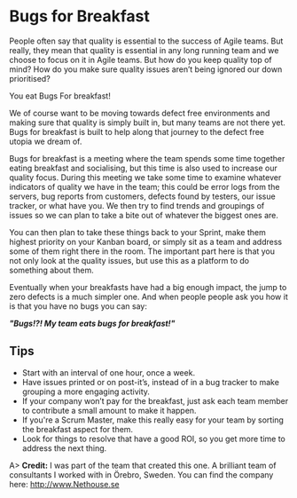 # Bugs for Breakfast

People often say that quality is essential to the success of Agile teams. But really, they mean that quality is essential in any long running team and we choose to focus on it in Agile teams. But how do you keep quality top of mind? How do you make sure quality issues aren’t being ignored our down prioritised?

You eat Bugs For breakfast!

We of course want to be moving towards defect free environments and making sure that quality is simply built in, but many teams are not there yet. Bugs for breakfast is built to help along that journey to the defect free utopia we dream of.

Bugs for breakfast is a meeting where the team spends some time together eating breakfast and socialising, but this time is also used to increase our quality focus. During this meeting we take some time to examine whatever indicators of quality we have in the team; this could be error logs from the servers, bug reports from customers, defects found by testers, our issue tracker, or what have you. We then try to find trends and groupings of issues so we can plan to take a bite out of whatever the biggest ones are.

You can then plan to take these things back to your Sprint, make them highest priority on your Kanban board, or simply sit as a team and address some of them right there in the room. The important part here is that you not only look at the quality issues, but use this as a platform to do something about them.

Eventually when your breakfasts have had a big enough impact, the jump to zero defects is a much simpler one. And when people people ask you how it is that you have no bugs you can say:

***"Bugs!?! My team eats bugs for breakfast!"***

## Tips

- Start with an interval of one hour, once a week.
- Have issues printed or on post-it’s, instead of in a bug tracker to make grouping a more engaging activity.
- If your company won’t pay for the breakfast, just ask each team member to contribute a small amount to make it happen. 
- If you're a Scrum Master, make this really easy for your team by sorting the breakfast aspect for them.
- Look for things to resolve that have a good ROI, so you get more time to address the next thing.

A> **Credit:** I was part of the team that created this one. A brilliant team of consultants I worked with in Örebro, Sweden. You can find the company here: <http://www.Nethouse.se>
